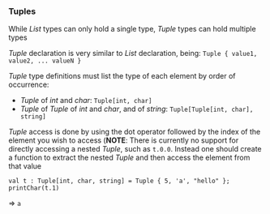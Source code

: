 ### Tuples
While _List_ types can only hold a single type, _Tuple_ types can hold multiple types

_Tuple_ declaration is very similar to _List_ declaration, being: ```Tuple { value1, value2, ... valueN }```

_Tuple_ type definitions must list the type of each element by order of occurrence:
- _Tuple_ of _int_ and _char_: ```Tuple[int, char]```
- _Tuple_ of _Tuple_ of _int_ and _char_, and of _string_: ```Tuple[Tuple[int, char], string]```

_Tuple_ access is done by using the dot operator followed by the index of the element you wish to access (**NOTE**: There is currently no support for directly accessing a nested _Tuple_, such as ```t.0.0```. Instead one should create a function to extract the nested _Tuple_ and then access the element from that value

```
val t : Tuple[int, char, string] = Tuple { 5, 'a', "hello" };
printChar(t.1)
```
=> ```a```
